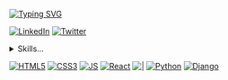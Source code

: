 [![Typing SVG](https://readme-typing-svg.demolab.com?font=Nabla&size=34&pause=1000&center=true&vCenter=true&width=435&lines=Hola%2C+mi+nombre+es+Max+%F0%9F%91%8B;Bienvenido+a+mi+perfil)](https://git.io/typing-svg)

[![LinkedIn][LinkedIn]][LinkedIn-url] [![Twitter][Twitter]][Twitter-url]

<details>
  <summary>Skills...</summary>
</details>

[![HTML5][HTML5]][HTML5-url]
[![CSS3][CSS3]][CSS3-url]
[![JS][JS]][JS-url]
[![React][React]][React-url]
[![|](https://img.shields.io/badge/%7C-00FFFFFF?style=flat&color=white)]()
[![Python][Python]][Python-url]
[![Django][Django]][Django-url]

[LinkedIn]: https://img.shields.io/badge/LinkedIn-0a66c2?style=for-the-badge&logo=linkedin&logoColor=white
[LinkedIn-url]: https://www.linkedin.com/in/max-abdeneve/
[Twitter]: https://img.shields.io/badge/Twitter-1d9bf0?style=for-the-badge&logo=twitter&logoColor=white
[Twitter-url]: https://twitter.com/MaxAbde_

[HTML5]: https://img.shields.io/badge/HTML5-E34F26?style=flat&logo=html5&logoColor=white
[HTML5-url]: https://developer.mozilla.org/es/docs/Web/HTML
[CSS3]: https://img.shields.io/badge/CSS3-1572B6?style=flat&logo=css3&logoColor=white
[CSS3-url]: https://developer.mozilla.org/es/docs/Web/HTML
[JS]: https://img.shields.io/badge/JavaScript-F7DF1E?style=flat&logo=javascript&logoColor=white
[JS-url]: https://developer.mozilla.org/es/docs/Web/JavaScript
[React]: https://img.shields.io/badge/React-149eca?style=flat&logo=react&logoColor=white
[React-url]: https://es.react.dev/
[Python]: https://img.shields.io/badge/Python-3776ab?style=flat&logo=python&logoColor=white
[Python-url]: https://www.python.org/
[Django]: https://img.shields.io/badge/Django-0c4b33?style=flat&logo=django&logoColor=white
[Django-url]: https://www.djangoproject.com/092E20

